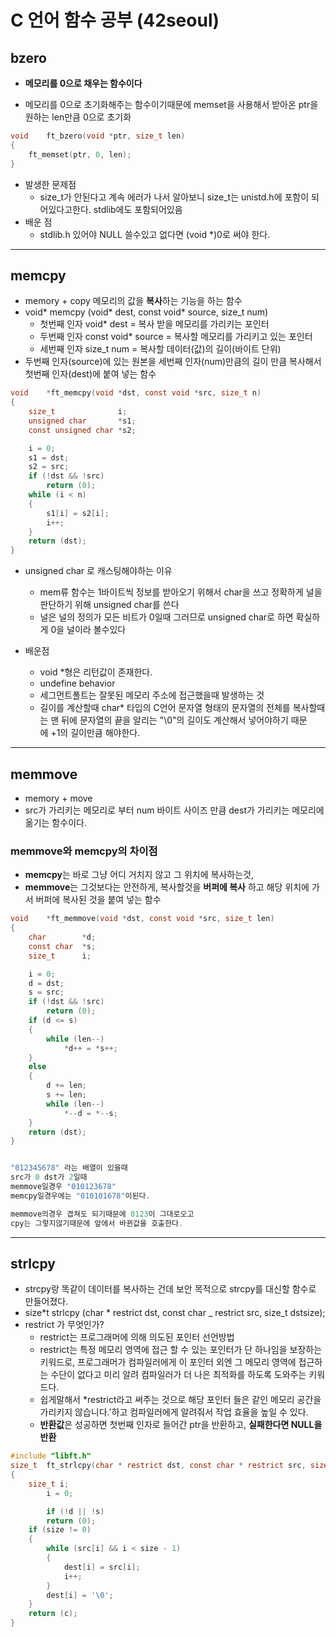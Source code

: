 # **C 언어 함수 공부 (42seoul)**

## **bzero**

- **메모리를 0으로 채우는 함수이다**

- 메모리를 0으로 초기화해주는 함수이기때문에 memset을 사용해서 받아온 ptr을 원하는 len만큼 0으로 초기화

```c
void    ft_bzero(void *ptr, size_t len)
{
    ft_memset(ptr, 0, len);
}
```

- 발생한 문제점
  - size_t가 안된다고 계속 에러가 나서 알아보니
    size_t는 unistd.h에 포함이 되어있다고한다. stdlib에도 포함되어있음
- 배운 점
  - stdlib.h 있어야 NULL 쓸수있고 없다면 (void \*)0로 써야 한다.

---

## **memcpy**

- memory + copy 메모리의 값을 **복사**하는 기능을 하는 함수
- void* memcpy (void* dest, const void\* source, size_t num)
  - 첫번째 인자 void\* dest = 복사 받을 메모리를 가리키는 포인터
  - 두번째 인자 const void\* source
    = 복사할 메모리를 가리키고 있는 포인터
  - 세번째 인자 size_t num
    = 복사할 데이터(값)의 길이(바이트 단위)
- 두번째 인자(source)에 있는 원본을 세번째 인자(num)만큼의 길이 만큼 복사해서
  첫번째 인자(dest)에 붙여 넣는 함수

```c
void    *ft_memcpy(void *dst, const void *src, size_t n)
{
    size_t              i;
    unsigned char       *s1;
    const unsigned char *s2;

    i = 0;
    s1 = dst;
    s2 = src;
    if (!dst && !src)
        return (0);
    while (i < n)
    {
        s1[i] = s2[i];
        i++;
    }
    return (dst);
}
```

- unsigned char 로 캐스팅해야하는 이유

  - mem류 함수는 1바이트씩 정보를 받아오기 위해서 char을 쓰고
    정확하게 널을 판단하기 위해 unsigned char를 쓴다
  - 널은 널의 정의가 모든 비트가 0일때
    그러므로 unsigned char로 하면 확실하게 0을 널이라 볼수있다

- 배운점
  - void \*형은 리턴값이 존재한다.
  - undefine behavior
  - 세그먼트폴트는 잘못된 메모리 주소에 접근했을때 발생하는 것
  - 길이를 계산할때 char\* 타입의 C언어 문자열 형태의 문자열의 전체를 복사할때는 맨 뒤에 문자열의 끝을 알리는 "\0"의 길이도 계산해서 넣어야하기 때문에 +1의 길이만큼 해야한다.

---

## **memmove**

- memory + move
- src가 가리키는 메모리로 부터 num 바이트 사이즈 만큼 dest가 가리키는 메모리에 옮기는 함수이다.

### **memmove와 memcpy의 차이점**

- **memcpy**는 바로 그냥 어디 거치지 않고 그 위치에 복사하는것,
- **memmove**는 그것보다는 안전하게, 복사할것을 **버퍼에 복사** 하고 해당 위치에 가서 버퍼에 복사된 것을 붙여 넣는 함수

```c
void    *ft_memmove(void *dst, const void *src, size_t len)
{
    char        *d;
    const char  *s;
    size_t      i;

    i = 0;
    d = dst;
    s = src;
    if (!dst && !src)
        return (0);
    if (d <= s)
    {
        while (len--)
            *d++ = *s++;
    }
    else
    {
        d += len;
        s += len;
        while (len--)
            *--d = *--s;
    }
    return (dst);
}

```

```c

"012345678" 라는 배열이 있을때
src가 0 dst가 2일때
memmove일경우 "010123678"
memcpy일경우에는 "010101678"이된다.

memmove의경우 겹쳐도 되기때문에 0123이 그대로오고
cpy는 그렇지않기때문에 앞에서 바뀐값을 호출한다.

```

---

## strlcpy

- strcpy랑 똑같이 데이터를 복사하는 건데 보안 목적으로 strcpy를 대신할 함수로 만들어졌다.
- size*t
  strlcpy (char * restrict dst, const char \_ restrict src, size_t dstsize);
- restrict 가 무엇인가?
  - restrict는 프로그래머에 의해 의도된 포인터 선언방법
  - restrict는 특정 메모리 영역에 접근 할 수 있는 포인터가 단 하나임을 보장하는 키워드로, 프로그래머가 컴파일러에게 이 포인터 외엔 그 메모리 영역에 접근하는 수단이 없다고 미리 알려 컴파일러가 더 나은 최적화를 하도록 도와주는 키워드다.
  - 쉽게말해서 \*restrict라고 써주는 것으로 해당 포인터 들은 같인 메모리 공간을 가리키지 않습니다.'하고 컴파일러에게 알려줘서 작업 효율을 높일 수 있다.
  - **반환값**은 성공하면 첫번째 인자로 들어간 ptr을 반환하고, **실패한다면 NULL을 반환**

```c
#include "libft.h"
size_t  ft_strlcpy(char * restrict dst, const char * restrict src, size_t dstsize)
{
    size_t i;
		i = 0;

		if (!d || !s)
		return (0);
    if (size != 0)
    {
        while (src[i] && i < size - 1)
        {
            dest[i] = src[i];
            i++;
        }
        dest[i] = '\0';
    }
    return (c);
}
```
